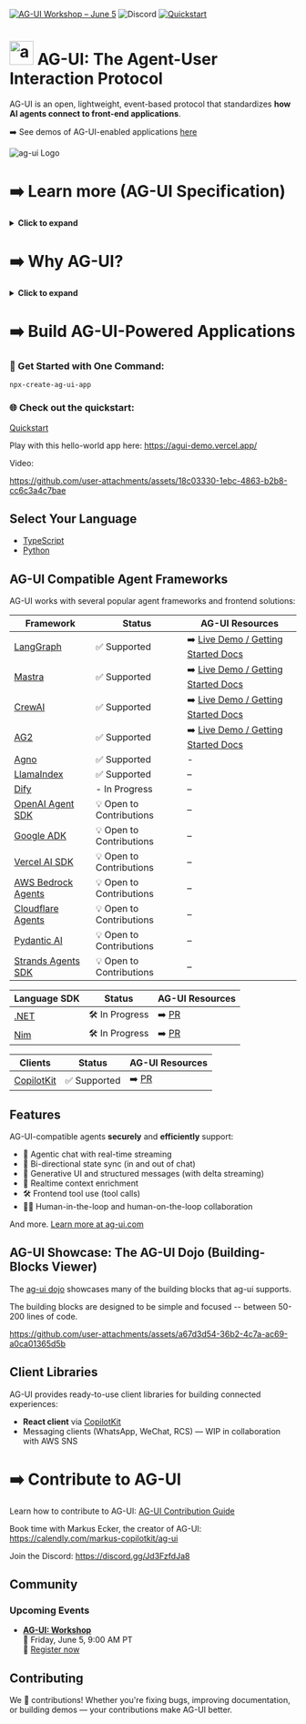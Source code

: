 
  
[![AG-UI Workshop – June 5](https://img.shields.io/badge/AG--UI%20Workshop%20%E2%80%94%20-blue?style=flat-square)](https://go.copilotkit.ai/ag-ui-working-group-3)
![Discord](https://img.shields.io/discord/1379082175625953370?logo=discord&logoColor=%23FFFFFF&label=Discord&color=%236963ff)
[![Quickstart](https://img.shields.io/badge/Quickstart%20%E2%80%94-blue?style=flat-square)](https://go.copilotkit.ai/ag-ui-working-group-3)





# <img src="https://github.com/user-attachments/assets/ebc0dd08-8732-4519-9b6c-452ce54d8058" alt="ag-ui Logo" height="42px" /> AG-UI: The Agent-User Interaction Protocol

AG-UI is an open, lightweight, event-based protocol that standardizes **how AI agents connect to front-end applications**.

➡️ See demos of AG-UI-enabled applications [here](https://github.com/ag-ui-protocol/ag-ui?tab=readme-ov-file#ag-ui-compatible-agent-frameworks)

<img src="https://github.com/user-attachments/assets/215227a5-9698-4d97-a46e-8904b95bfa08" alt="ag-ui Logo" style="max-width: 100px; height: auto;" />

# ➡️ Learn more (AG-UI Specification)

<details>
  <summary><strong>Click to expand</strong></summary>

  AG-UI is an open, lightweight, event-based protocol for agent-human interaction, designed for simplicity & flexibility:

  - During agent executions, agent backends **emit events _compatible_ with one of AG-UI's 16 standard event types**
  - Agent backends can **accept one of a few simple AG-UI compatible inputs** as arguments

  **AG-UI includes a flexible middleware layer** that ensures compatibility across diverse environments:

  - Works with **any event transport** (SSE, WebSockets, webhooks, etc.)
  - Allows for **loose event format matching**, enabling broad agent and app interoperability

  It also ships with a **reference HTTP implementation** and **default connector** to help teams get started fast.

  [Learn more at docs.ag-ui.com](https://ag-ui.com)

</details>

# ➡️ Why AG-UI?

<details>
  <summary><strong>Click to expand</strong></summary>

  AG-UI was developed based on real-world requirements and practical experience building in-app agent interactions.

  It was shaped through:

  - Working with users in the CopilotKit community to understand the needs of agent-based interactions in applications  
  - Collaborating closely with leading agent frameworks (LangGraph, Mastra, CrewAI, AG2, etc.)  
  - Extracting common infrastructure patterns that emerged across varied frameworks into a standardized, open protocol

  This practical approach has helped ensure that AG-UI is both flexible and immediately applicable in real-world use cases.

</details>

# ➡️ Build AG-UI-Powered Applications

### 🧭 Get Started with One Command: 
`npx-create-ag-ui-app`

### 🌐 Check out the quickstart: 
[Quickstart]()

Play with this hello-world app here:
https://agui-demo.vercel.app/

Video:

https://github.com/user-attachments/assets/18c03330-1ebc-4863-b2b8-cc6c3a4c7bae

## Select Your Language

- [TypeScript](https://github.com/ag-ui-protocol/ag-ui/tree/main/typescript-sdk)
- [Python](https://github.com/ag-ui-protocol/ag-ui/tree/main/python-sdk)

## AG-UI Compatible Agent Frameworks

AG-UI works with several popular agent frameworks and frontend solutions:

| Framework                                                          | Status                   | AG-UI Resources                                                              |
| ------------------------------------------------------------------ | ------------------------ | ---------------------------------------------------------------------------- |
| [LangGraph](https://www.langchain.com/langgraph)                   | ✅ Supported             | ➡️ [Live Demo / Getting Started Docs](https://v0-langgraph-land.vercel.app/) |
| [Mastra](https://mastra.ai/)                                       | ✅ Supported             | ➡️ [Live Demo / Getting Started Docs](https://v0-mastra-land.vercel.app/)    |
| [CrewAI](https://crewai.com/)                                      | ✅ Supported             | ➡️ [Live Demo / Getting Started Docs](https://v0-crew-land.vercel.app/)      |
| [AG2](https://ag2.ai/)                                             | ✅ Supported             | ➡️ [Live Demo / Getting Started Docs](https://v0-ag2-land.vercel.app/)       |
| [Agno](https://github.com/agno-agi/agno)                           | ✅ Supported             | -                                               |
| [LlamaIndex](https://www.llamaindex.ai)                            | ✅ Supported             | –                                                                            |
| [Dify](https://dify.ai/)                                           | - In Progress             | –                                                                            |
| [OpenAI Agent SDK](https://openai.github.io/openai-agents-python/) | 💡 Open to Contributions | –                                                                            |
| [Google ADK](https://google.github.io/adk-docs/get-started/)       | 💡 Open to Contributions | –                                                                            |
| [Vercel AI SDK](https://github.com/vercel/ai)                      | 💡 Open to Contributions | –                                                                            |
| [AWS Bedrock Agents](https://aws.amazon.com/bedrock/agents/)       | 💡 Open to Contributions | –                                                                            |
| [Cloudflare Agents](https://developers.cloudflare.com/agents/)     | 💡 Open to Contributions | –                                                                            |
| [Pydantic AI ](https://ai.pydantic.dev/)                           | 💡 Open to Contributions | –                                                                            |
| [Strands Agents SDK](https://github.com/strands-agents/sdk-python) | 💡 Open to Contributions | –                                                                            |

| Language SDK                                                      | Status                | AG-UI Resources                                                                 |
| ------------------------------------------------------------------ | ------------------------ | ---------------------------------------------------------------------------- |
| [.NET]()                                                           | 🛠️ In Progress               | ➡️ [PR](https://github.com/ag-ui-protocol/ag-ui/pull/38)                 |
| [Nim]()                                                            | 🛠️ In Progress               | ➡️ [PR](https://github.com/ag-ui-protocol/ag-ui/pull/29)                 |

| Clients                                                 | Status                | AG-UI Resources                                                                 |
| ------------------------------------------------------------------ | ------------------------ | ---------------------------------------------------------------------------- |
| [CopilotKit](https://copilotkit.ai)                                | ✅ Supported                | ➡️ [PR](https://github.com/ag-ui-protocol/ag-ui/pull/38)                 


## Features

AG-UI-compatible agents **securely** and **efficiently** support:

- 💬 Agentic chat with real-time streaming
- 🔄 Bi-directional state sync (in and out of chat)
- 🧩 Generative UI and structured messages (with delta streaming)
- 🧠 Realtime context enrichment
- 🛠️ Frontend tool use (tool calls)
- 🧑‍💻 Human-in-the-loop and human-on-the-loop collaboration

And more. [Learn more at ag-ui.com](https://ag-ui.com)

## AG-UI Showcase: The AG-UI Dojo (Building-Blocks Viewer)

The [ag-ui dojo](https://feature-viewer-langgraph.vercel.app/) showcases many of the building blocks that ag-ui supports.

The building blocks are designed to be simple and focused -- between 50-200 lines of code.

https://github.com/user-attachments/assets/a67d3d54-36b2-4c7a-ac69-a0ca01365d5b

## Client Libraries

AG-UI provides ready-to-use client libraries for building connected experiences:

- **React client** via [CopilotKit](https://docs.copilotkit.ai/)
- Messaging clients (WhatsApp, WeChat, RCS) — WIP in collaboration with AWS SNS

# ➡️ Contribute to AG-UI

Learn how to contribute to AG-UI: [AG-UI Contribution Guide](https://go.copilotkit.ai/agui-contribute)

Book time with Markus Ecker, the creator of AG-UI: https://calendly.com/markus-copilotkit/ag-ui

Join the Discord: https://discord.gg/Jd3FzfdJa8

## Community

### Upcoming Events

- **[AG-UI: Workshop](https://go.copilotkit.ai/ag-ui-working-group-3)**  
  📅 Friday, June 5, 9:00 AM PT  
  🔗 [Register now](https://go.copilotkit.ai/ag-ui-working-group-3)


## Contributing

We 💜 contributions! Whether you're fixing bugs, improving documentation, or building demos — your contributions make AG-UI better.
